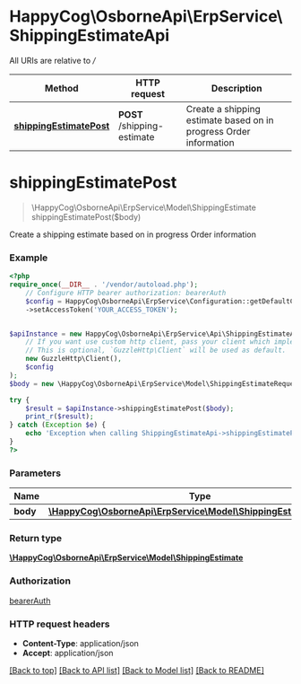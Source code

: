 # HappyCog\OsborneApi\ErpService\ShippingEstimateApi

All URIs are relative to */*

Method | HTTP request | Description
------------- | ------------- | -------------
[**shippingEstimatePost**](ShippingEstimateApi.md#shippingestimatepost) | **POST** /shipping-estimate | Create a shipping estimate based on in progress Order information

# **shippingEstimatePost**
> \HappyCog\OsborneApi\ErpService\Model\ShippingEstimate shippingEstimatePost($body)

Create a shipping estimate based on in progress Order information

### Example
```php
<?php
require_once(__DIR__ . '/vendor/autoload.php');
    // Configure HTTP bearer authorization: bearerAuth
    $config = HappyCog\OsborneApi\ErpService\Configuration::getDefaultConfiguration()
    ->setAccessToken('YOUR_ACCESS_TOKEN');


$apiInstance = new HappyCog\OsborneApi\ErpService\Api\ShippingEstimateApi(
    // If you want use custom http client, pass your client which implements `GuzzleHttp\ClientInterface`.
    // This is optional, `GuzzleHttp\Client` will be used as default.
    new GuzzleHttp\Client(),
    $config
);
$body = new \HappyCog\OsborneApi\ErpService\Model\ShippingEstimateRequest(); // \HappyCog\OsborneApi\ErpService\Model\ShippingEstimateRequest | 

try {
    $result = $apiInstance->shippingEstimatePost($body);
    print_r($result);
} catch (Exception $e) {
    echo 'Exception when calling ShippingEstimateApi->shippingEstimatePost: ', $e->getMessage(), PHP_EOL;
}
?>
```

### Parameters

Name | Type | Description  | Notes
------------- | ------------- | ------------- | -------------
 **body** | [**\HappyCog\OsborneApi\ErpService\Model\ShippingEstimateRequest**](../Model/ShippingEstimateRequest.md)|  | [optional]

### Return type

[**\HappyCog\OsborneApi\ErpService\Model\ShippingEstimate**](../Model/ShippingEstimate.md)

### Authorization

[bearerAuth](../../README.md#bearerAuth)

### HTTP request headers

 - **Content-Type**: application/json
 - **Accept**: application/json

[[Back to top]](#) [[Back to API list]](../../README.md#documentation-for-api-endpoints) [[Back to Model list]](../../README.md#documentation-for-models) [[Back to README]](../../README.md)

